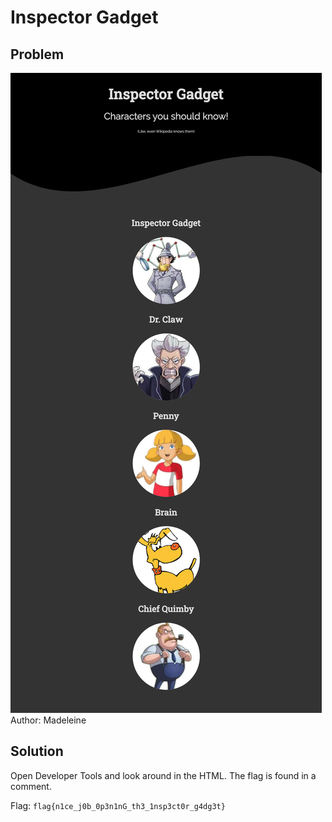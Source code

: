 # Inspector Gadget
## Problem

![Webpage](./images/webpage.png)
Author: Madeleine

## Solution
Open Developer Tools and look around in the HTML. The flag is found in a comment.

Flag: `flag{n1ce_j0b_0p3n1nG_th3_1nsp3ct0r_g4dg3t}`